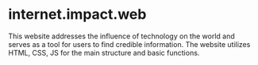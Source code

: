 # internet.impact.web
This website addresses the influence of technology on the world and serves as a tool for users to find credible information. The website utilizes HTML, CSS, JS for the main structure and basic functions. 
